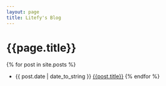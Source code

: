 ```yaml
---
layout: page
title: Litefy's Blog
---
```

{{page.title}}
=
{% for post in site.posts %}
* {{ post.date | date_to_string }} [{{post.title}}]({{site.baseurl}}{{post.url}})
{% endfor %}
